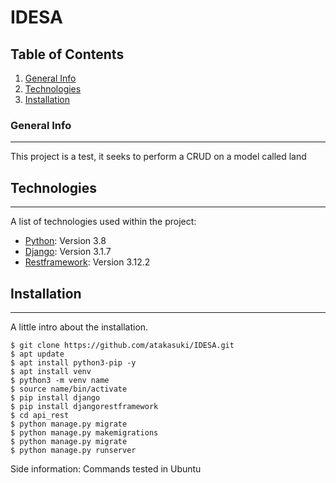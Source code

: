 # IDESA
## Table of Contents
1. [General Info](#general-info)
2. [Technologies](#technologies)
3. [Installation](#installation)
### General Info
***
This project is a test, it seeks to perform a CRUD on a model called land 
## Technologies
***
A list of technologies used within the project:
* [Python](https://docs.python.org/3.8/): Version 3.8 
* [Django](https://docs.djangoproject.com/en/3.1/): Version 3.1.7
* [Restframework](https://www.django-rest-framework.org/): Version 3.12.2
## Installation
***
A little intro about the installation. 
```
$ git clone https://github.com/atakasuki/IDESA.git
$ apt update
$ apt install python3-pip -y
$ apt install venv
$ python3 -m venv name
$ source name/bin/activate
$ pip install django
$ pip install djangorestframework
$ cd api_rest
$ python manage.py migrate
$ python manage.py makemigrations
$ python manage.py migrate
$ python manage.py runserver
```
Side information: Commands tested in Ubuntu

